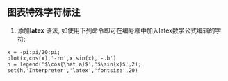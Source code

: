 ## 图表特殊字符标注
1. 添加**latex** 语法, 如使用下列命令即可在编号框中加入latex数学公式编辑的字符:
```
x = -pi:pi/20:pi;
plot(x,cos(x),'-ro',x,sin(x),'-.b')
h = legend('$\cos{\hat a}$','$\sin{x}$',2);
set(h,'Interpreter','latex','fontsize',20) 
```

